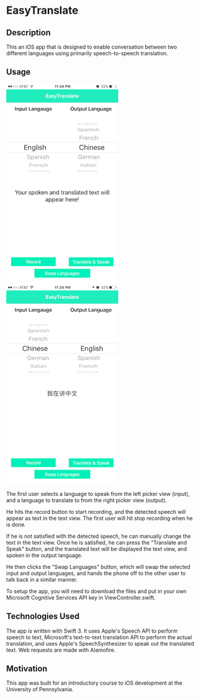 # EasyTranslate

## Description
This an iOS app that is designed to enable conversation between two different languages using primarily speech-to-speech translation. 

## Usage
![alt text](./images/mainScreen.PNG)
![alt text](./images/translated.PNG)

The first user selects a language to speak from the left picker view (input), and a language to translate to from the right picker view (output).

He hits the record button to start recording, and the detected speech will appear as text in the text view. The first user will hit stop recording when he is done.

If he is not satisfied with the detected speech, he can manually change the text in the text view. Once he is satisfied, he can press the "Translate and Speak" button, and the translated text will be displayed the text view, and spoken in the output language.

He then clicks the "Swap Languages" button, which will swap the selected input and output languages, and hands the phone off to the other user to talk back in a similar manner.

To setup the app, you will need to download the files and put in your own Microsoft Cognitive Services API key in ViewController.swift.

## Technologies Used
The app is written with Swift 3. It uses Apple's Speech API to perform speech to text, Microsoft's text-to-text translation API to perform the actual translation, and uses Apple's SpeechSynthesizer to speak out the translated text. Web requests are made with Alamofire. 

## Motivation
This app was built for an introductory course to iOS development at the University of Pennsylvania.
